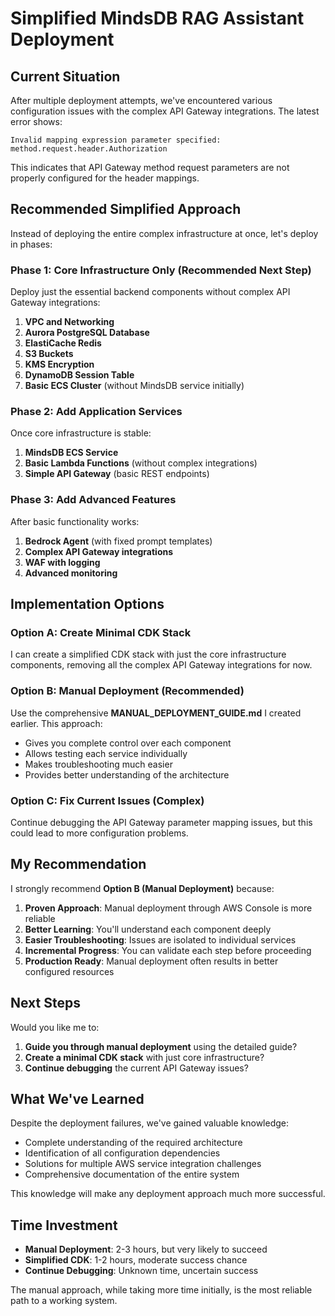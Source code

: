 # Simplified MindsDB RAG Assistant Deployment

## Current Situation

After multiple deployment attempts, we've encountered various configuration issues with the complex API Gateway integrations. The latest error shows:

```
Invalid mapping expression parameter specified: method.request.header.Authorization
```

This indicates that API Gateway method request parameters are not properly configured for the header mappings.

## Recommended Simplified Approach

Instead of deploying the entire complex infrastructure at once, let's deploy in phases:

### Phase 1: Core Infrastructure Only (Recommended Next Step)

Deploy just the essential backend components without complex API Gateway integrations:

1. **VPC and Networking**
2. **Aurora PostgreSQL Database**
3. **ElastiCache Redis**
4. **S3 Buckets**
5. **KMS Encryption**
6. **DynamoDB Session Table**
7. **Basic ECS Cluster** (without MindsDB service initially)

### Phase 2: Add Application Services

Once core infrastructure is stable:

1. **MindsDB ECS Service**
2. **Basic Lambda Functions** (without complex integrations)
3. **Simple API Gateway** (basic REST endpoints)

### Phase 3: Add Advanced Features

After basic functionality works:

1. **Bedrock Agent** (with fixed prompt templates)
2. **Complex API Gateway integrations**
3. **WAF with logging**
4. **Advanced monitoring**

## Implementation Options

### Option A: Create Minimal CDK Stack

I can create a simplified CDK stack with just the core infrastructure components, removing all the complex API Gateway integrations for now.

### Option B: Manual Deployment (Recommended)

Use the comprehensive **MANUAL_DEPLOYMENT_GUIDE.md** I created earlier. This approach:
- Gives you complete control over each component
- Allows testing each service individually
- Makes troubleshooting much easier
- Provides better understanding of the architecture

### Option C: Fix Current Issues (Complex)

Continue debugging the API Gateway parameter mapping issues, but this could lead to more configuration problems.

## My Recommendation

I strongly recommend **Option B (Manual Deployment)** because:

1. **Proven Approach**: Manual deployment through AWS Console is more reliable
2. **Better Learning**: You'll understand each component deeply
3. **Easier Troubleshooting**: Issues are isolated to individual services
4. **Incremental Progress**: You can validate each step before proceeding
5. **Production Ready**: Manual deployment often results in better configured resources

## Next Steps

Would you like me to:

1. **Guide you through manual deployment** using the detailed guide?
2. **Create a minimal CDK stack** with just core infrastructure?
3. **Continue debugging** the current API Gateway issues?

## What We've Learned

Despite the deployment failures, we've gained valuable knowledge:
- Complete understanding of the required architecture
- Identification of all configuration dependencies
- Solutions for multiple AWS service integration challenges
- Comprehensive documentation of the entire system

This knowledge will make any deployment approach much more successful.

## Time Investment

- **Manual Deployment**: 2-3 hours, but very likely to succeed
- **Simplified CDK**: 1-2 hours, moderate success chance
- **Continue Debugging**: Unknown time, uncertain success

The manual approach, while taking more time initially, is the most reliable path to a working system.